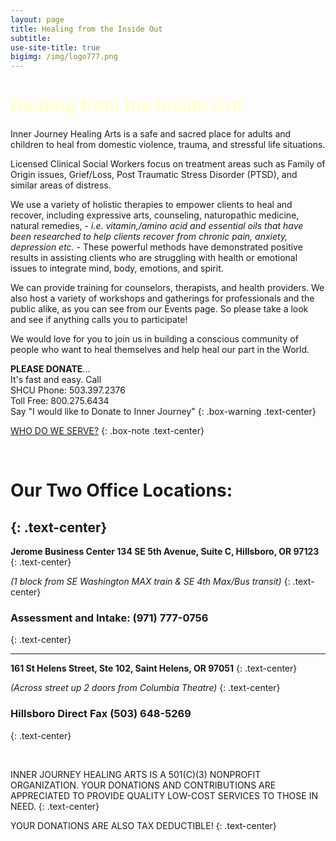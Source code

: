 ```yaml
---
layout: page
title: Healing from the Inside Out
subtitle:
use-site-title: true
bigimg: /img/logo777.png
---
```


<h1 style="color:#FFFFCC"> Healing from the Inside Out </h1>

Inner Journey Healing Arts is a safe and sacred place for adults and children to heal from domestic violence, trauma, and stressful life situations.


Licensed Clinical Social Workers focus on treatment areas such as Family of Origin issues, Grief/Loss, Post Traumatic Stress Disorder (PTSD), and similar areas of distress.

We use a variety of holistic therapies to empower clients to heal and recover,
 including expressive arts, counseling, naturopathic medicine, natural remedies,
 _- i.e. vitamin,/amino acid and essential oils that have been researched to help clients recover from chronic pain, anxiety, depression etc. -_ These powerful methods have demonstrated positive results in assisting clients who are struggling with health or emotional issues to integrate mind, body, emotions, and spirit.


We can provide training for counselors, therapists, and health providers. We also host a variety of workshops and gatherings for professionals and the public alike, as you can see from our Events page. So please take a look and see if anything calls you to participate!


We would love for you to join us in building a conscious community of people who want to heal themselves and help heal our part in the World.


__PLEASE DONATE__...<br>
It's fast and easy. Call <br> SHCU Phone: 503.397.2376<br>
Toll Free: 800.275.6434 <br> Say "I would like to Donate to Inner Journey"
{: .box-warning .text-center}
<!-- {: .box-warning} -error -note} -->

[WHO DO WE SERVE?](/whoweserve/index.html)
{: .box-note .text-center}

<!--{: a.jumbotron .get-started-wrap .btn .btn-success .btn-lg .center }-->
<br>

# Our Two Office Locations:
{: .text-center}
---------------------------
__Jerome Business Center 134 SE 5th Avenue, Suite C, Hillsboro, OR  97123__
{: .text-center}

_(1 block from SE Washington MAX train
&  SE 4th Max/Bus transit)_
{: .text-center}

### Assessment and Intake: (971) 777-0756
{: .text-center}

---------------------------
__161 St Helens Street, Ste 102, Saint Helens, OR 97051__
{: .text-center}

_(Across street up 2 doors from Columbia Theatre)_
{: .text-center}

### Hillsboro Direct Fax (503) 648-5269
{: .text-center}

<br>

INNER JOURNEY HEALING ARTS IS A 501(C)(3) NONPROFIT ORGANIZATION. YOUR DONATIONS AND CONTRIBUTIONS ARE APPRECIATED TO PROVIDE QUALITY LOW-COST SERVICES TO THOSE IN NEED.
{: .text-center}

YOUR DONATIONS ARE ALSO TAX DEDUCTIBLE!
{: .text-center}
<!-- optional
[![Donate](https://img.shields.io/badge/Donate-PayPal-green.svg)](odear.html)
{: .text-center}
-->
